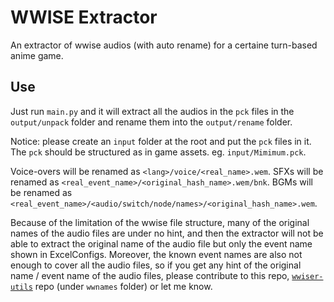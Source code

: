 # WWISE Extractor

An extractor of wwise audios (with auto rename) for a certaine turn-based anime game.

## Use

Just run `main.py` and it will extract all the audios in the `pck` files in the `output/unpack` folder and rename them into the `output/rename` folder.

Notice: please create an `input` folder at the root and put the `pck` files in it. The `pck` should be structured as in game assets. eg. `input/Mimimum.pck`.

Voice-overs will be renamed as `<lang>/voice/<real_name>.wem`. SFXs will be renamed as `<real_event_name>/<original_hash_name>.wem/bnk`. BGMs will be renamed as `<real_event_name>/<audio/switch/node/names>/<original_hash_name>.wem`.

Because of the limitation of the wwise file structure, many of the original names of the audio files are under no hint, and then the extractor will not be able to extract the original name of the audio file but only the event name shown in ExcelConfigs. Moreover, the known event names are also not enough to cover all the audio files, so if you get any hint of the original name / event name of the audio files, please contribute to this repo, [`wwiser-utils`](https://github.com/bnnm/wwiser-utils) repo (under `wwnames` folder) or let me know.